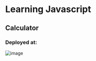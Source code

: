 # Learning Javascript

## Calculator

### Deployed at: 

![image](https://user-images.githubusercontent.com/97811058/235325318-bdf4ac44-8d1c-4c69-b601-9d76564ea483.png)


